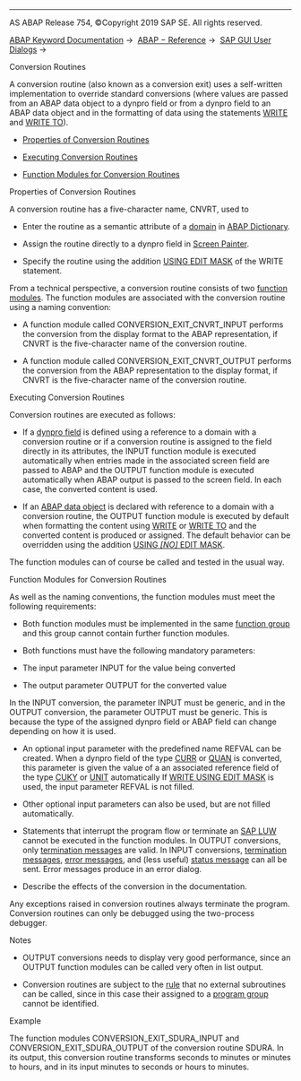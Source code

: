   

* * *

AS ABAP Release 754, ©Copyright 2019 SAP SE. All rights reserved.

[ABAP Keyword Documentation](javascript:call_link\('abenabap.htm'\)) →  [ABAP − Reference](javascript:call_link\('abenabap_reference.htm'\)) →  [SAP GUI User Dialogs](javascript:call_link\('abenabap_screens.htm'\)) → 

Conversion Routines

A conversion routine (also known as a conversion exit) uses a self-written implementation to override standard conversions (where values are passed from an ABAP data object to a dynpro field or from a dynpro field to an ABAP data object and in the formatting of data using the statements [WRITE](javascript:call_link\('abapwrite-.htm'\)) and [WRITE TO](javascript:call_link\('abapwrite_to.htm'\))).

-   [Properties of Conversion Routines](#@@ITOC@@ABENCONVERSION_EXITS_1)

-   [Executing Conversion Routines](#@@ITOC@@ABENCONVERSION_EXITS_2)

-   [Function Modules for Conversion Routines](#@@ITOC@@ABENCONVERSION_EXITS_3)

Properties of Conversion Routines

A conversion routine has a five-character name, CNVRT, used to

-   Enter the routine as a semantic attribute of a [domain](javascript:call_link\('abendomain_glosry.htm'\) "Glossary Entry") in [ABAP Dictionary](javascript:call_link\('abenabap_dictionary_glosry.htm'\) "Glossary Entry").

-   Assign the routine directly to a dynpro field in [Screen Painter](javascript:call_link\('abenscreen_painter_glosry.htm'\) "Glossary Entry").

-   Specify the routine using the addition [USING EDIT MASK](javascript:call_link\('abapwrite_to_options.htm'\)) of the WRITE statement.

From a technical perspective, a conversion routine consists of two [function modules](javascript:call_link\('abenfunction_module_glosry.htm'\) "Glossary Entry"). The function modules are associated with the conversion routine using a naming convention:

-   A function module called CONVERSION\_EXIT\_CNVRT\_INPUT performs the conversion from the display format to the ABAP representation, if CNVRT is the five-character name of the conversion routine.

-   A function module called CONVERSION\_EXIT\_CNVRT\_OUTPUT performs the conversion from the ABAP representation to the display format, if CNVRT is the five-character name of the conversion routine.

Executing Conversion Routines

Conversion routines are executed as follows:

-   If a [dynpro field](javascript:call_link\('abendynpro_field_glosry.htm'\) "Glossary Entry") is defined using a reference to a domain with a conversion routine or if a conversion routine is assigned to the field directly in its attributes, the INPUT function module is executed automatically when entries made in the associated screen field are passed to ABAP and the OUTPUT function module is executed automatically when ABAP output is passed to the screen field. In each case, the converted content is used.

-   If an [ABAP data object](javascript:call_link\('abendata_object_glosry.htm'\) "Glossary Entry") is declared with reference to a domain with a conversion routine, the OUTPUT function module is executed by default when formatting the content using [WRITE](javascript:call_link\('abapwrite-.htm'\)) or [WRITE TO](javascript:call_link\('abapwrite_to.htm'\)) and the converted content is produced or assigned. The default behavior can be overridden using the addition [USING *\[*NO*\]* EDIT MASK](javascript:call_link\('abapwrite_to_options.htm'\)).

The function modules can of course be called and tested in the usual way.

Function Modules for Conversion Routines

As well as the naming conventions, the function modules must meet the following requirements:

-   Both function modules must be implemented in the same [function group](javascript:call_link\('abenfunction_group_glosry.htm'\) "Glossary Entry") and this group cannot contain further function modules.

-   Both functions must have the following mandatory parameters:

-   The input parameter INPUT for the value being converted

-   The output parameter OUTPUT for the converted value

In the INPUT conversion, the parameter INPUT must be generic, and in the OUTPUT conversion, the parameter OUTPUT must be generic. This is because the type of the assigned dynpro field or ABAP field can change depending on how it is used.

-   An optional input parameter with the predefined name REFVAL can be created. When a dynpro field of the type [CURR](javascript:call_link\('abenddic_builtin_types.htm'\)) or [QUAN](javascript:call_link\('abenddic_builtin_types.htm'\)) is converted, this parameter is given the value of a an associated reference field of the type [CUKY](javascript:call_link\('abenddic_builtin_types.htm'\)) or [UNIT](javascript:call_link\('abenddic_builtin_types.htm'\)) automatically If [WRITE USING EDIT MASK](javascript:call_link\('abapwrite_to_options.htm'\)) is used, the input parameter REFVAL is not filled.

-   Other optional input parameters can also be used, but are not filled automatically.

-   Statements that interrupt the program flow or terminate an [SAP LUW](javascript:call_link\('abensap_luw_glosry.htm'\) "Glossary Entry") cannot be executed in the function modules. In OUTPUT conversions, only [termination messages](javascript:call_link\('abentermination_message_glosry.htm'\) "Glossary Entry") are valid. In INPUT conversions, [termination messages](javascript:call_link\('abentermination_message_glosry.htm'\) "Glossary Entry"), [error messages](javascript:call_link\('abenerror_message_glosry.htm'\) "Glossary Entry"), and (less useful) [status message](javascript:call_link\('abenstatus_message_glosry.htm'\) "Glossary Entry") can all be sent. Error messages produce in an error dialog.

-   Describe the effects of the conversion in the documentation.

Any exceptions raised in conversion routines always terminate the program. Conversion routines can only be debugged using the two-process debugger.

Notes

-   OUTPUT conversions needs to display very good performance, since an OUTPUT function modules can be called very often in list output.

-   Conversion routines are subject to the [rule](javascript:call_link\('abenintern_extern_proc_call_guidl.htm'\) "Guideline") that no external subroutines can be called, since in this case their assigned to a [program group](javascript:call_link\('abenprogram_group_glosry.htm'\) "Glossary Entry") cannot be identified.

Example

The function modules CONVERSION\_EXIT\_SDURA\_INPUT and CONVERSION\_EXIT\_SDURA\_OUTPUT of the conversion routine SDURA. In its output, this conversion routine transforms seconds to minutes or minutes to hours, and in its input minutes to seconds or hours to minutes.